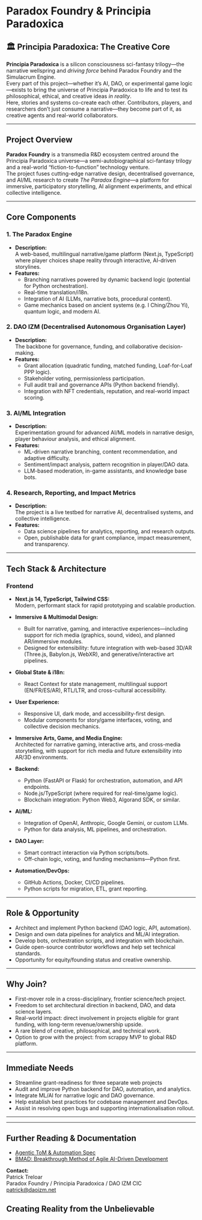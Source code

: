 # Paradox Foundry & Principia Paradoxica

## 🏛️ Principia Paradoxica: The Creative Core

**Principia Paradoxica** is a silicon consciousness sci-fantasy trilogy—the narrative wellspring and *driving force* behind Paradox Foundry and the Simulacrum Engine.  
Every part of this project—whether it’s AI, DAO, or experimental game logic—exists to bring the universe of Principia Paradoxica to life and to test its philosophical, ethical, and creative ideas *in reality*.  
Here, stories and systems co-create each other. Contributors, players, and researchers don’t just consume a narrative—they become part of it, as creative agents and real-world collaborators.

---

## Project Overview

**Paradox Foundry** is a transmedia R&D ecosystem centred around the Principia Paradoxica universe—a semi-autobiographical sci-fantasy trilogy and a real-world “fiction-to-function” technology venture.  
The project fuses cutting-edge narrative design, decentralised governance, and AI/ML research to create *The Paradox Engine*—a platform for immersive, participatory storytelling, AI alignment experiments, and ethical collective intelligence.

---

## Core Components

### 1. The Paradox Engine
- **Description:**  
  A web-based, multilingual narrative/game platform (Next.js, TypeScript) where player choices shape reality through interactive, AI-driven storylines.
- **Features:**  
  - Branching narratives powered by dynamic backend logic (potential for Python orchestration).
  - Real-time translation/i18n.
  - Integration of AI (LLMs, narrative bots, procedural content).
  - Game mechanics based on ancient systems (e.g. I Ching/Zhou Yi), quantum logic, and modern AI.

### 2. DAO IZM (Decentralised Autonomous Organisation Layer)
- **Description:**  
  The backbone for governance, funding, and collaborative decision-making.
- **Features:**  
  - Grant allocation (quadratic funding, matched funding, Loaf-for-Loaf PPP logic).
  - Stakeholder voting, permissionless participation.
  - Full audit trail and governance APIs (Python backend friendly).
  - Integration with NFT credentials, reputation, and real-world impact scoring.

### 3. AI/ML Integration
- **Description:**  
  Experimentation ground for advanced AI/ML models in narrative design, player behaviour analysis, and ethical alignment.
- **Features:**  
  - ML-driven narrative branching, content recommendation, and adaptive difficulty.
  - Sentiment/impact analysis, pattern recognition in player/DAO data.
  - LLM-based moderation, in-game assistants, and knowledge base bots.

### 4. Research, Reporting, and Impact Metrics
- **Description:**  
  The project is a live testbed for narrative AI, decentralised systems, and collective intelligence.
- **Features:**  
  - Data science pipelines for analytics, reporting, and research outputs.
  - Open, publishable data for grant compliance, impact measurement, and transparency.

---

## Tech Stack & Architecture

### Frontend

- **Next.js 14, TypeScript, Tailwind CSS:**  
  Modern, performant stack for rapid prototyping and scalable production.

- **Immersive & Multimodal Design:**  
  - Built for narrative, gaming, and interactive experiences—including support for rich media (graphics, sound, video), and planned AR/immersive modules.
  - Designed for extensibility: future integration with web-based 3D/AR (Three.js, Babylon.js, WebXR), and generative/interactive art pipelines.

- **Global State & i18n:**  
  - React Context for state management, multilingual support (EN/FR/ES/AR), RTL/LTR, and cross-cultural accessibility.

- **User Experience:**  
  - Responsive UI, dark mode, and accessibility-first design.
  - Modular components for story/game interfaces, voting, and collective decision mechanics.

- **Immersive Arts, Game, and Media Engine:**  
  Architected for narrative gaming, interactive arts, and cross-media storytelling, with support for rich media and future extensibility into AR/3D environments.


- **Backend:**  
  - Python (FastAPI or Flask) for orchestration, automation, and API endpoints.
  - Node.js/TypeScript (where required for real-time/game logic).
  - Blockchain integration: Python Web3, Algorand SDK, or similar.

- **AI/ML:**  
  - Integration of OpenAI, Anthropic, Google Gemini, or custom LLMs.
  - Python for data analysis, ML pipelines, and orchestration.

- **DAO Layer:**  
  - Smart contract interaction via Python scripts/bots.
  - Off-chain logic, voting, and funding mechanisms—Python first.

- **Automation/DevOps:**  
  - GitHub Actions, Docker, CI/CD pipelines.
  - Python scripts for migration, ETL, grant reporting.

---

## Role & Opportunity

- Architect and implement Python backend (DAO logic, API, automation).
- Design and own data pipelines for analytics and ML/AI integration.
- Develop bots, orchestration scripts, and integration with blockchain.
- Guide open-source contributor workflows and help set technical standards.
- Opportunity for equity/founding status and creative ownership.

---

## Why Join?

- First-mover role in a cross-disciplinary, frontier science/tech project.
- Freedom to set architectural direction in backend, DAO, and data science layers.
- Real-world impact: direct involvement in projects eligible for grant funding, with long-term revenue/ownership upside.
- A rare blend of creative, philosophical, and technical work.
- Option to grow with the project: from scrappy MVP to global R&D platform.

---

## Immediate Needs

- Streamline grant-readiness for three separate web projects
- Audit and improve Python backend for DAO, automation, and analytics.
- Integrate ML/AI for narrative logic and DAO governance.
- Help establish best practices for codebase management and DevOps.
- Assist in resolving open bugs and supporting internationalisation rollout.

---

---
## Further Reading & Documentation

- [Agentic ToM & Automation Spec](./AGENTIC-TOM-AUTOMATION.md)
- [BMAD: Breakthrough Method of Agile AI-Driven Development](./docs/BMAD.md)

**Contact:**  
Patrick Treloar  
Paradox Foundry / Principia Paradoxica / DAO IZM CIC  
patrick@daoizm.net

**Creating Reality from the Unbelievable**
---

